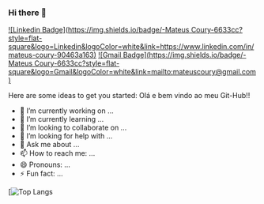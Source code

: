 ### Hi there 👋

[![Linkedin Badge](https://img.shields.io/badge/-Mateus Coury-6633cc?style=flat-square&logo=Linkedin&logoColor=white&link=https://www.linkedin.com/in/mateus-coury-90463a163)](https://www.linkedin.com/in/mateus-coury-90463a163) 
[![Gmail Badge](https://img.shields.io/badge/-Mateus Coury-6633cc?style=flat-square&logo=Gmail&logoColor=white&link=mailto:mateuscoury@gmail.com)](mailto:diego.schell.f@gmail.com)


Here are some ideas to get you started:
Olá e bem vindo ao meu Git-Hub!!
- 🔭 I’m currently working on ...
- 🌱 I’m currently learning ...
- 👯 I’m looking to collaborate on ...
- 🤔 I’m looking for help with ...
- 💬 Ask me about ...
- 📫 How to reach me: ...
- 😄 Pronouns: ...
- ⚡ Fun fact: ...


[![Top Langs](https://github-readme-stats.vercel.app/api/top-langs/?username=anuraghazra&layout=compact)
